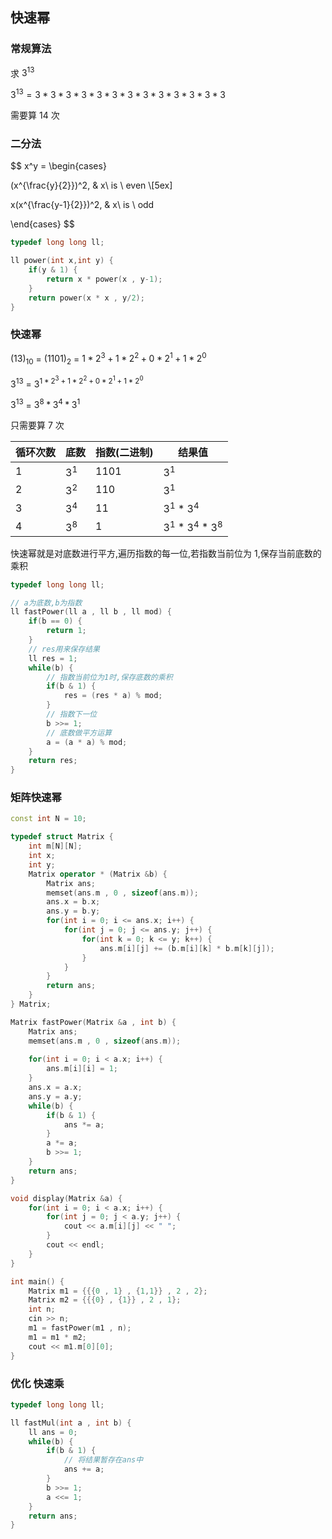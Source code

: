 <!--
 * @Description: 
 * @Version: 1.0
 * @Autor: DaLao
 * @Email: dalao_li@163.com
 * @Date: 2021-01-16 17:59:35
 * @LastEditors: DaLao
 * @LastEditTime: 2022-04-29 23:26:40
-->

## 快速幂


### 常规算法


求 $3^{13}$

$3^{13}=3*3*3*3*3*3*3*3*3*3*3*3*3$

需要算 $14$ 次



### 二分法


$$
x^y = 
\begin{cases}

(x^{\frac{y}{2}})^2, & x\ is \ even \\[5ex]

x(x^{\frac{y-1}{2}})^2, & x\ is \ odd

\end{cases}
$$

```c
typedef long long ll;

ll power(int x,int y) {
    if(y & 1) {
        return x * power(x , y-1);
    }
    return power(x * x , y/2);
}
```



### 快速幂


$(13)_{10}$ = $(1101)_2$ = $1*2^3+1*2^2+0*2^1+1*2^0$

$3^{13}$ = $3^{1 * 2^3 +1 * 2^2 + 0 * 2^1 + 1 * 2^0}$

$3^{13}$ = $3^8*3^4*3^1$

只需要算 $7$ 次

| 循环次数 | 底数  | 指数(二进制) | 结果值                |
| -------- | ----- | ------------ | --------------------- |
| $1$      | $3^1$ | $1101$       | $3^1$                 |
| $2$      | $3^2$ | $110$        | $3^1$                 |
| $3$      | $3^4$ | $11$         | $3^1$ * $3^4$         |
| $4$      | $3^8$ | $1$          | $3^1$ * $3^4$ * $3^8$ |

快速幂就是对底数进行平方,遍历指数的每一位,若指数当前位为 1,保存当前底数的乘积

```c++
typedef long long ll;

// a为底数,b为指数
ll fastPower(ll a , ll b , ll mod) {
    if(b == 0) {
        return 1;
    }
    // res用来保存结果
    ll res = 1;
    while(b) {
        // 指数当前位为1时,保存底数的乘积
        if(b & 1) {
            res = (res * a) % mod;
        }
        // 指数下一位
        b >>= 1;
        // 底数做平方运算
        a = (a * a) % mod;
    }
    return res;
}
```



### 矩阵快速幂


```c++
const int N = 10;

typedef struct Matrix {
    int m[N][N];
    int x;
    int y;
    Matrix operator * (Matrix &b) {
        Matrix ans;
        memset(ans.m , 0 , sizeof(ans.m));
        ans.x = b.x;
        ans.y = b.y;
        for(int i = 0; i <= ans.x; i++) {
            for(int j = 0; j <= ans.y; j++) {
                for(int k = 0; k <= y; k++) {
                    ans.m[i][j] += (b.m[i][k] * b.m[k][j]);
                }
            }
        }
        return ans;
    }
} Matrix;

Matrix fastPower(Matrix &a , int b) {
    Matrix ans;
    memset(ans.m , 0 , sizeof(ans.m));
    
    for(int i = 0; i < a.x; i++) {
        ans.m[i][i] = 1;
    }
    ans.x = a.x;
    ans.y = a.y;
    while(b) {
        if(b & 1) {
            ans *= a;
        }
        a *= a;
        b >>= 1;
    }
    return ans;
}

void display(Matrix &a) {
    for(int i = 0; i < a.x; i++) {
        for(int j = 0; j < a.y; j++) {
            cout << a.m[i][j] << " ";
        }
        cout << endl;
    }
}

int main() {
    Matrix m1 = {{{0 , 1} , {1,1}} , 2 , 2};
    Matrix m2 = {{{0} , {1}} , 2 , 1};
    int n;
    cin >> n;
    m1 = fastPower(m1 , n);
    m1 = m1 * m2;
    cout << m1.m[0][0];
}
```


### 优化 快速乘


```c
typedef long long ll;

ll fastMul(int a , int b) {
    ll ans = 0;
    while(b) {
        if(b & 1) {
            // 将结果暂存在ans中 
            ans += a;
        } 
        b >>= 1; 
        a <<= 1;
    }
    return ans;
}
```